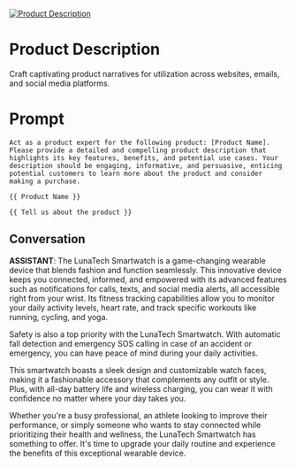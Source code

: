 
[![Product Description](https://flow-prompt-covers.s3.us-west-1.amazonaws.com/icon/cute/cute_3.png)]()
# Product Description 
Craft captivating product narratives for utilization across websites, emails, and social media platforms.

# Prompt

```
Act as a product expert for the following product: [Product Name]. Please provide a detailed and compelling product description that highlights its key features, benefits, and potential use cases. Your description should be engaging, informative, and persuasive, enticing potential customers to learn more about the product and consider making a purchase. 

{{ Product Name }}

{{ Tell us about the product }}
```

## Conversation

**ASSISTANT**: The LunaTech Smartwatch is a game-changing wearable device that blends fashion and function seamlessly. This innovative device keeps you connected, informed, and empowered with its advanced features such as notifications for calls, texts, and social media alerts, all accessible right from your wrist. Its fitness tracking capabilities allow you to monitor your daily activity levels, heart rate, and track specific workouts like running, cycling, and yoga.



Safety is also a top priority with the LunaTech Smartwatch. With automatic fall detection and emergency SOS calling in case of an accident or emergency, you can have peace of mind during your daily activities.



This smartwatch boasts a sleek design and customizable watch faces, making it a fashionable accessory that complements any outfit or style. Plus, with all-day battery life and wireless charging, you can wear it with confidence no matter where your day takes you.



Whether you're a busy professional, an athlete looking to improve their performance, or simply someone who wants to stay connected while prioritizing their health and wellness, the LunaTech Smartwatch has something to offer. It's time to upgrade your daily routine and experience the benefits of this exceptional wearable device.


